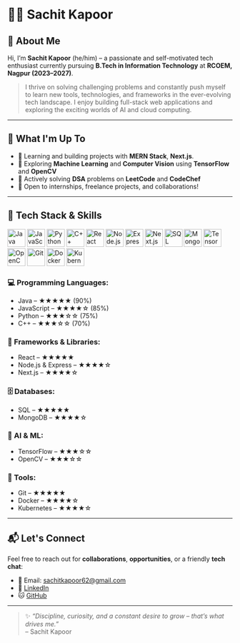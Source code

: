 # 👨‍💻 Sachit Kapoor

## 💫 About Me

Hi, I’m **Sachit Kapoor** (he/him) – a passionate and self-motivated tech enthusiast currently pursuing **B.Tech in Information Technology** at **RCOEM, Nagpur (2023–2027)**.

> I thrive on solving challenging problems and constantly push myself to learn new tools, technologies, and frameworks in the ever-evolving tech landscape. I enjoy building full-stack web applications and exploring the exciting worlds of AI and cloud computing.

---

## 🚀 What I'm Up To

- 🌱 Learning and building projects with **MERN Stack**, **Next.js**.
- 🧠 Exploring **Machine Learning** and **Computer Vision** using **TensorFlow** and **OpenCV**
- 🔭 Actively solving **DSA** problems on **LeetCode** and **CodeChef**
- 💼 Open to internships, freelance projects, and collaborations!

---

## 💼 Tech Stack & Skills

<p align="left">
  <img src="https://cdn.jsdelivr.net/gh/devicons/devicon/icons/java/java-original.svg" alt="Java" width="40" height="40"/>
  <img src="https://cdn.jsdelivr.net/gh/devicons/devicon/icons/javascript/javascript-original.svg" alt="JavaScript" width="40" height="40"/>
  <img src="https://cdn.jsdelivr.net/gh/devicons/devicon/icons/python/python-original.svg" alt="Python" width="40" height="40"/>
  <img src="https://cdn.jsdelivr.net/gh/devicons/devicon/icons/cplusplus/cplusplus-original.svg" alt="C++" width="40" height="40"/>
  <img src="https://cdn.jsdelivr.net/gh/devicons/devicon/icons/react/react-original.svg" alt="React" width="40" height="40"/>
  <img src="https://cdn.jsdelivr.net/gh/devicons/devicon/icons/nodejs/nodejs-original.svg" alt="Node.js" width="40" height="40"/>
  <img src="https://cdn.jsdelivr.net/gh/devicons/devicon/icons/express/express-original.svg" alt="Express" width="40" height="40"/>
  <img src="https://cdn.jsdelivr.net/gh/devicons/devicon/icons/nextjs/nextjs-original.svg" alt="Next.js" width="40" height="40"/>
  <img src="https://cdn.jsdelivr.net/gh/devicons/devicon/icons/mysql/mysql-original.svg" alt="SQL" width="40" height="40"/>
  <img src="https://cdn.jsdelivr.net/gh/devicons/devicon/icons/mongodb/mongodb-original.svg" alt="MongoDB" width="40" height="40"/>
  <img src="https://cdn.jsdelivr.net/gh/devicons/devicon/icons/tensorflow/tensorflow-original.svg" alt="TensorFlow" width="40" height="40"/>
  <img src="https://cdn.jsdelivr.net/gh/devicons/devicon/icons/opencv/opencv-original.svg" alt="OpenCV" width="40" height="40"/>
  <img src="https://cdn.jsdelivr.net/gh/devicons/devicon/icons/git/git-original.svg" alt="Git" width="40" height="40"/>
  <img src="https://cdn.jsdelivr.net/gh/devicons/devicon/icons/docker/docker-original.svg" alt="Docker" width="40" height="40"/>
  <img src="https://cdn.jsdelivr.net/gh/devicons/devicon/icons/kubernetes/kubernetes-plain.svg" alt="Kubernetes" width="40" height="40"/>
</p>

### 💻 Programming Languages:
- Java – ★★★★★ (90%)
- JavaScript – ★★★★☆ (85%)
- Python – ★★★☆☆ (75%)
- C++ – ★★★☆☆ (70%)

### 🧱 Frameworks & Libraries:
- React – ★★★★★
- Node.js & Express – ★★★★☆
- Next.js – ★★★★☆

### 🗄️ Databases:
- SQL – ★★★★★
- MongoDB – ★★★★☆

### 🧠 AI & ML:
- TensorFlow – ★★★☆☆
- OpenCV – ★★★☆☆

### 🔧 Tools:
- Git – ★★★★★
- Docker – ★★★★☆
- Kubernetes – ★★★★☆

---

## 📬 Let's Connect

Feel free to reach out for **collaborations**, **opportunities**, or a friendly **tech chat**:

- 📧 Email: [sachitkapoor62@gmail.com](mailto:sachitkapoor62@gmail.com)
- 💼 [LinkedIn](https://www.linkedin.com/in/sachit-62-k/)
- 🐱 [GitHub](https://github.com/sachit62)

---

> ✨ *“Discipline, curiosity, and a constant desire to grow – that’s what drives me.”*  
> – Sachit Kapoor
